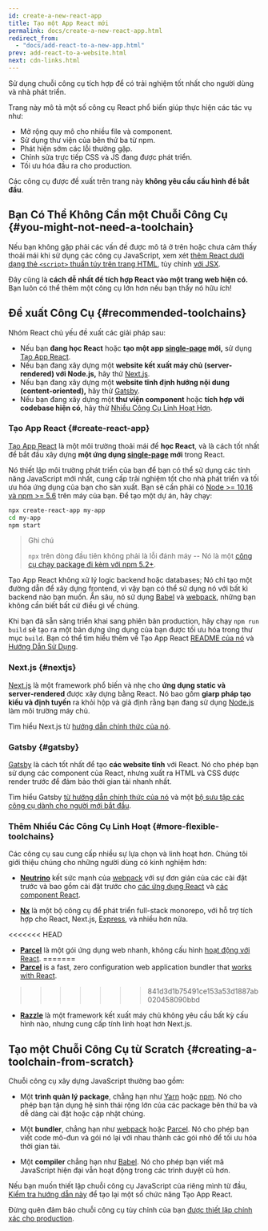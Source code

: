 ```yaml
---
id: create-a-new-react-app
title: Tạo một App React mới
permalink: docs/create-a-new-react-app.html
redirect_from:
  - "docs/add-react-to-a-new-app.html"
prev: add-react-to-a-website.html
next: cdn-links.html
---
```


Sử dụng chuỗi công cụ tích hợp để có trải nghiệm tốt nhất cho người dùng và nhà phát triển.

Trang này mô tả một số công cụ React phổ biến giúp thực hiện các tác vụ như:

* Mở rộng quy mô cho nhiều file và component.
* Sử dụng thư viện của bên thứ ba từ npm.
* Phát hiện sớm các lỗi thường gặp.
* Chỉnh sửa trực tiếp CSS và JS đang được phát triển.
* Tối ưu hóa đầu ra cho production.

Các công cụ được đề xuất trên trang này **không yêu cầu cấu hình để bắt đầu**.

## Bạn Có Thể Không Cần một Chuỗi Công Cụ {#you-might-not-need-a-toolchain}

Nếu bạn không gặp phải các vấn đề được mô tả ở trên hoặc chưa cảm thấy thoải mái khi sử dụng các công cụ JavaScript, xem xét [thêm React dưới dạng thẻ `<script>` thuần túy trên trang HTML](/docs/add-react-to-a-website.html), tùy chỉnh [với JSX](/docs/add-react-to-a-website.html#optional-try-react-with-jsx).

Đây cũng là **cách dễ nhất để tích hợp React vào một trang web hiện có.** Bạn luôn có thể thêm một công cụ lớn hơn nếu bạn thấy nó hữu ích!

## Đề xuất Công Cụ {#recommended-toolchains}

Nhóm React chủ yếu đề xuất các giải pháp sau:

- Nếu bạn **đang học React** hoặc **tạo một app [single-page](/docs/glossary.html#single-page-application) mới,** sử dụng [Tạo App React](#create-react-app).
- Nếu bạn đang xây dựng một **website kết xuất máy chủ (server-rendered) với Node.js,** hãy thử [Next.js](#nextjs).
- Nếu bạn đang xây dựng một **website tĩnh định hướng nội dung (content-oriented),** hãy thử [Gatsby](#gatsby).
- Nếu bạn đang xây dựng một **thư viện component** hoặc **tích hợp với codebase hiện có**, hãy thử [Nhiều Công Cụ Linh Hoạt Hơn](#more-flexible-toolchains).

### Tạo App React {#create-react-app}

[Tạo App React](https://github.com/facebookincubator/create-react-app) là một môi trường thoải mái để **học React**, và là cách tốt nhất để bắt đầu xây dựng **một ứng dụng [single-page](/docs/glossary.html#single-page-application) mới** trong React.

Nó thiết lập môi trường phát triển của bạn để bạn có thể sử dụng các tính năng JavaScript mới nhất, cung cấp trải nghiệm tốt cho nhà phát triển và tối ưu hóa ứng dụng của bạn cho sản xuất. Bạn sẽ cần phải có [Node >= 10.16 và npm >= 5.6](https://nodejs.org/en/) trên máy của bạn. Để tạo một dự án, hãy chạy:

```bash
npx create-react-app my-app
cd my-app
npm start
```

>Ghi chú
>
>`npx` trên dòng đầu tiên không phải là lỗi đánh máy -- Nó là một [công cụ chạy package đi kèm với npm 5.2+](https://medium.com/@maybekatz/introducing-npx-an-npm-package-runner-55f7d4bd282b).

Tạo App React không xử lý logic backend hoặc databases; Nó chỉ tạo một đường dẫn để xây dựng frontend, vì vậy bạn có thể sử dụng nó với bất kì backend nào bạn muốn. Ẩn sâu, nó sử dụng [Babel](https://babeljs.io/) và [webpack](https://webpack.js.org/), những bạn không cần biết bất cứ điều gì về chúng.

Khi bạn đã sẵn sàng triển khai sang phiên bản production, hãy chạy `npm run build` sẽ tạo ra một bản dựng ứng dụng của bạn được tối ưu hóa trong thư mục `build`. Bạn có thể tìm hiểu thêm về Tạo App React [README của nó](https://github.com/facebookincubator/create-react-app#create-react-app--) và [Hướng Dẫn Sử Dụng](https://facebook.github.io/create-react-app/).

### Next.js {#nextjs}

[Next.js](https://nextjs.org/) là một framework phổ biến và nhẹ cho **ứng dụng static và server‑rendered** được xây dựng bằng React. Nó bao gồm **giarp pháp tạo kiểu và định tuyến** ra khỏi hộp và giả định rằng bạn đang sử dụng [Node.js](https://nodejs.org/) làm môi trường máy chủ.

Tìm hiểu Next.js từ [hướng dẫn chính thức của nó](https://nextjs.org/learn/).

### Gatsby {#gatsby}

[Gatsby](https://www.gatsbyjs.org/) là cách tốt nhất để tạo **các website tĩnh** với React. Nó cho phép bạn sử dụng các component của React, nhưng xuất ra HTML và CSS được render trước để đảm bảo thời gian tải nhanh nhất.

Tìm hiểu Gatsby [từ hướng dẫn chính thức của nó](https://www.gatsbyjs.org/docs/) và một [bộ sưu tập các công cụ dành cho người mới bắt đầu](https://www.gatsbyjs.org/docs/gatsby-starters/).

### Thêm Nhiều Các Công Cụ Linh Hoạt {#more-flexible-toolchains}

Các công cụ sau cung cấp nhiều sự lựa chọn và linh hoạt hơn. Chúng tôi giới thiệu chúng cho những người dùng có kinh nghiệm hơn:

- **[Neutrino](https://neutrinojs.org/)** kết sức mạnh của [webpack](https://webpack.js.org/) với sự đơn giản của các cài đặt trước và bao gồm cài đặt trước cho [các ứng dụng React](https://neutrinojs.org/packages/react/) và [các component React](https://neutrinojs.org/packages/react-components/).

- **[Nx](https://nx.dev/react)** là một bộ công cụ để phát triển full-stack monorepo, với hỗ trợ tích hợp cho React, Next.js, [Express](https://expressjs.com/), và nhiều hơn nữa.

<<<<<<< HEAD
- **[Parcel](https://parceljs.org/)** là một gói ứng dụng web nhanh, không cấu hình [hoạt động với React](https://parceljs.org/recipes.html#react).
=======
- **[Parcel](https://parceljs.org/)** is a fast, zero configuration web application bundler that [works with React](https://parceljs.org/recipes/react/).
>>>>>>> 841d3d1b75491ce153a53d1887ab020458090bbd

- **[Razzle](https://github.com/jaredpalmer/razzle)** là một framework kết xuất máy chủ không yêu cầu bất kỳ cấu hình nào, nhưng cung cấp tính linh hoạt hơn Next.js.

## Tạo một Chuỗi Công Cụ từ Scratch {#creating-a-toolchain-from-scratch}

Chuỗi công cụ xây dựng JavaScript thường bao gồm:

* Một **trình quản lý package**, chẳng hạn như [Yarn](https://yarnpkg.com/) hoặc [npm](https://www.npmjs.com/). Nó cho phép bạn tận dụng hệ sinh thái rộng lớn của các package bên thứ ba và dễ dàng cài đặt hoặc cập nhật chúng.

* Một **bundler**, chẳng hạn như [webpack](https://webpack.js.org/) hoặc [Parcel](https://parceljs.org/). Nó cho phép bạn viết code mô-đun và gói nó lại với nhau thành các gói nhỏ để tối ưu hóa thời gian tải.

* Một **compiler** chẳng hạn như [Babel](https://babeljs.io/). Nó cho phép bạn viết mã JavaScript hiện đại vẫn hoạt động trong các trình duyệt cũ hơn.

Nếu bạn muốn thiết lập chuỗi công cụ JavaScript của riêng mình từ đầu, [Kiểm tra hướng dẫn này](https://blog.usejournal.com/creating-a-react-app-from-scratch-f3c693b84658) để tạo lại một số chức năng Tạo App React.

Đừng quên đảm bảo chuỗi công cụ tùy chỉnh của bạn [được thiết lập chính xác cho production](/docs/optimizing-performance.html#use-the-production-build).
